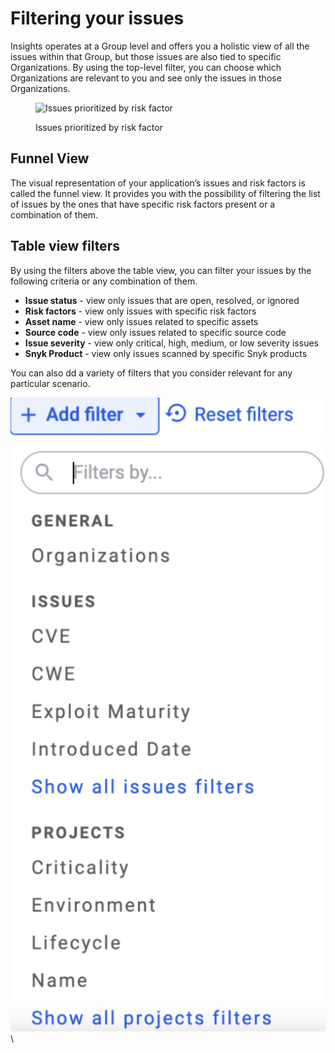 # Filtering your issues

Insights operates at a Group level and offers you a holistic view of all the issues within that Group, but those issues are also tied to specific Organizations. By using the top-level filter, you can choose which Organizations are relevant to you and see only the issues in those Organizations.

<figure><img src="https://lh4.googleusercontent.com/paOzhXTtTM0VSwRKzKplmg5SuWbbbK68uyiQPP6kQ2xilPjMfchcpactt13_3_Ok1ARsxX2YLdswXK0mWnv6YLZxSHXaAbEujEqiR-ewasTJvTO9N28oIATX6eovT6yTdGOHt2D3W5AM2IhQLFyIupc" alt="Issues prioritized by risk factor"><figcaption><p>Issues prioritized by risk factor</p></figcaption></figure>

## Funnel View

The visual representation of your application’s issues and risk factors is called the funnel view. It provides you with the possibility of filtering the list of issues by the ones that have specific risk factors present or a combination of them.

## Table view filters

By using the filters above the table view, you can filter your issues by the following criteria or any combination of them.

* **Issue status** - view only issues that are open, resolved, or ignored
* **Risk factors** - view only issues with specific risk factors
* **Asset name** - view only issues related to specific assets
* **Source code** - view only issues related to specific source code
* **Issue severity** - view only critical, high, medium, or low severity issues
* **Snyk Product** - view only issues scanned by specific Snyk products

You can also dd a variety of filters that you consider relevant for any particular scenario.

![Add filter](<../../../.gitbook/assets/Screenshot 2023-07-12 at 02.07.21.png>)\
